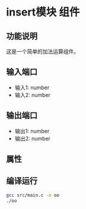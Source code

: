 # insert模块 组件

## 功能说明
这是一个简单的加法运算组件。

## 输入端口
- 输入1: number
- 输入2: number

## 输出端口
- 输出1: number
- 输出2: number

## 属性


## 编译运行
```bash
gcc src/main.c -o oo
./oo
```
